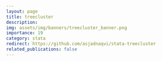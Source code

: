 ```yaml
---
layout: page
title: treecluster
description: 
img: assets/img/banners/treecluster_banner.png
importance: 19
category: stata
redirect: https://github.com/asjadnaqvi/stata-treecluster
related_publications: false
---
```


